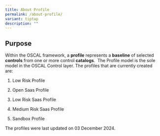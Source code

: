 ```yaml
---
title: About Profile
permalink: /about-profile/
variant: tiptap
description: ""
---
```

<h2>Purpose</h2>
<p>Within the OSCAL framework, a <strong>profile</strong> represents a <strong>baseline</strong> of
selected <strong>controls</strong> from one or more control <strong>catalogs</strong>.&nbsp;
The Profile model is the sole model in the OSCAL Control layer. The profiles
that are currently created are:</p>
<ol data-tight="true" class="tight">
<li>
<p>Low Risk Profile</p>
</li>
<li>
<p>Open Saas Profile</p>
</li>
<li>
<p>Low Risk Saas Profile</p>
</li>
<li>
<p>Medium Risk Saas Profile</p>
</li>
<li>
<p>Sandbox Profile</p>
</li>
</ol>
<p></p>
<p>The profiles were last updated on 03 December 2024.</p>
